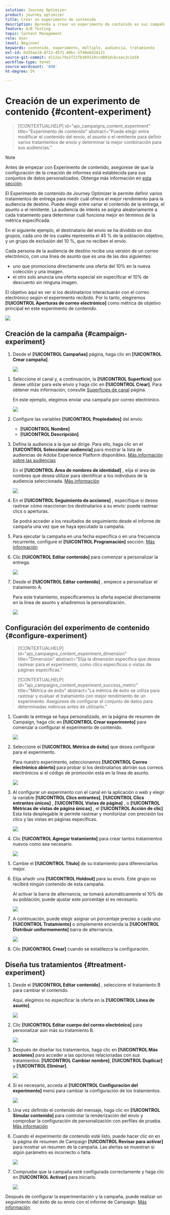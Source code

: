 ```yaml
---
solution: Journey Optimizer
product: journey optimizer
title: Crear un experimento de contenido
description: Aprenda a crear un experimento de contenido en sus campañas
feature: A/B Testing
topic: Content Management
role: User
level: Beginner
keywords: contenido, experimento, múltiple, audiencia, tratamiento
exl-id: bd35ae19-8713-4571-80bc-5f40e642d121
source-git-commit: 4112ac79a1f21fb369119ccd801dcbceac3c1e58
workflow-type: tm+mt
source-wordcount: '840'
ht-degree: 5%

---
```


# Creación de un experimento de contenido {#content-experiment}

>[!CONTEXTUALHELP]
>id="ajo_campaigns_content_experiment"
>title="Experimento de contenido"
>abstract="Puede elegir entre modificar el contenido del envío, el asunto o el remitente para definir varios tratamientos de envío y determinar la mejor combinación para sus audiencias."

>[!NOTE]
>
>Antes de empezar con Experimento de contenido, asegúrese de que la configuración de la creación de informes está establecida para sus conjuntos de datos personalizados. Obtenga más información en [esta sección](reporting-configuration.md).

El Experimento de contenido de Journey Optimizer le permite definir varios tratamientos de entrega para medir cuál ofrece el mejor rendimiento para la audiencia de destino. Puede elegir entre variar el contenido de la entrega, el asunto o el remitente. La audiencia de interés se asigna aleatoriamente a cada tratamiento para determinar cuál funciona mejor en términos de la métrica especificada.

En el siguiente ejemplo, el destinatario del envío se ha dividido en dos grupos, cada uno de los cuales representa el 45 % de la población objetivo, y un grupo de exclusión del 10 %, que no reciben el envío.

Cada persona de la audiencia de destino recibe una versión de un correo electrónico, con una línea de asunto que es una de las dos siguientes:

* uno que promociona directamente una oferta del 10% en la nueva colección y una imagen.
* el otro solo anuncia una oferta especial sin especificar el 10% de descuento sin ninguna imagen.

El objetivo aquí es ver si los destinatarios interactuarán con el correo electrónico según el experimento recibido. Por lo tanto, elegiremos **[!UICONTROL Aperturas de correo electrónico]** como métrica de objetivo principal en este experimento de contenido.

![](assets/content_experiment.png)

## Creación de la campaña {#campaign-experiment}

1. Desde el **[!UICONTROL Campañas]** página, haga clic en **[!UICONTROL Crear campaña]**.

   ![](assets/content_experiment_1.png)

<!--
1. In the **[!UICONTROL Properties]** section, choose your **[!UICONTROL Campaign type]**:

    * **[!UICONTROL Scheduled]**: designed to send marketing messages and can be executed immediately or at a specified date.

    * **[!UICONTROL API-Triggered]**: designed to send transactional messages, such as password reset notifications or cart abandonment reminders. 
    
        To execute an API-triggered campaign, you will need to make an API call. [Learn more](api-triggered-campaigns.md)
-->
1. Seleccione el canal y, a continuación, la **[!UICONTROL Superficie]** que desee utilizar para este envío y haga clic en **[!UICONTROL Crear]**. Para obtener más información, consulte [Superficies de canal](../configuration/channel-surfaces.md) página.

   En este ejemplo, elegimos enviar una campaña por correo electrónico.

   ![](assets/content_experiment_2.png)

1. Configure las variables **[!UICONTROL Propiedades]** del envío:
   * **[!UICONTROL Nombre]**
   * **[!UICONTROL Descripción]**

1. Defina la audiencia a la que se dirige. Para ello, haga clic en el **[!UICONTROL Seleccionar audiencia]** para mostrar la lista de audiencias de Adobe Experience Platform disponibles. [Más información sobre las audiencias](../audience/about-audiences.md)

   En el **[!UICONTROL Área de nombres de identidad]** , elija el área de nombres que desea utilizar para identificar a los individuos de la audiencia seleccionada. [Más información](get-started-experiment.md#content-experiment-work)

   ![](assets/content_experiment_16.png)

1. En el **[!UICONTROL Seguimiento de acciones]** , especifique si desea rastrear cómo reaccionan los destinatarios a su envío: puede rastrear clics o aperturas.

   Se podrá acceder a los resultados de seguimiento desde el informe de campaña una vez que se haya ejecutado la campaña.

1. Para ejecutar la campaña en una fecha específica o en una frecuencia recurrente, configure el **[!UICONTROL Programación]** sección. [Más información](create-campaign.md)

1. Clic **[!UICONTROL Editar contenido]** para comenzar a personalizar la entrega.

   ![](assets/content_experiment_17.png)

1. Desde el **[!UICONTROL Editar contenido]** , empiece a personalizar el tratamiento A.

   Para este tratamiento, especificaremos la oferta especial directamente en la línea de asunto y añadiremos la personalización.

   ![](assets/content_experiment_5.png)

## Configuración del experimento de contenido {#configure-experiment}

>[!CONTEXTUALHELP]
>id="ajo_campaigns_content_experiment_dimension"
>title="Dimensión"
>abstract="Elija la dimensión específica que desea rastrear para el experimento, como clics específicos o vistas de páginas específicas."

>[!CONTEXTUALHELP]
>id="ajo_campaigns_content_experiment_success_metric"
>title="Métrica de éxito"
>abstract="La métrica de éxito se utiliza para rastrear y evaluar el tratamiento con mejor rendimiento de un experimento. Asegúrese de configurar el conjunto de datos para determinadas métricas antes de utilizarlo."

1. Cuando la entrega se haya personalizado, en la página de resumen de Campaign, haga clic en **[!UICONTROL Crear experimento]** para comenzar a configurar el experimento de contenido.

   ![](assets/content_experiment_3.png)

1. Seleccione el **[!UICONTROL Métrica de éxito]** que desea configurar para el experimento.

   Para nuestro experimento, seleccionamos **[!UICONTROL Correo electrónico abierto]** para probar si los destinatarios abrirán sus correos electrónicos si el código de promoción está en la línea de asunto.

   ![](assets/content_experiment_11.png)

1. Al configurar un experimento con el canal en la aplicación o web y elegir la variable **[!UICONTROL Clics entrantes]**, **[!UICONTROL Clics entrantes únicos]** , **[!UICONTROL Vistas de página]** , o **[!UICONTROL Métricas de vistas de página únicas]** , el **[!UICONTROL Acción de clic]**  Esta lista desplegable le permite rastrear y monitorizar con precisión los clics y las vistas en páginas específicas.

   ![](assets/content_experiment_20.png)

1. Clic **[!UICONTROL Agregar tratamiento]** para crear tantos tratamientos nuevos como sea necesario.

   ![](assets/content_experiment_8.png)

1. Cambie el **[!UICONTROL Título]** de su tratamiento para diferenciarlos mejor.

1. Elija añadir una **[!UICONTROL Holdout]** para su envío. Este grupo no recibirá ningún contenido de esta campaña.

   Al activar la barra de alternancia, se tomará automáticamente el 10% de su población, puede ajustar este porcentaje si es necesario.

   ![](assets/content_experiment_12.png)

1. A continuación, puede elegir asignar un porcentaje preciso a cada uno **[!UICONTROL Tratamiento]** o simplemente encienda la **[!UICONTROL Distribuir uniformemente]** barra de alternancia.

   ![](assets/content_experiment_13.png)

1. Clic **[!UICONTROL Crear]** cuando se establezca la configuración.

## Diseña tus tratamientos {#treatment-experiment}

1. Desde el **[!UICONTROL Editar contenido]** , seleccione el tratamiento B para cambiar el contenido.

   Aquí, elegimos no especificar la oferta en la **[!UICONTROL Línea de asunto]**.

   ![](assets/content_experiment_18.png)

1. Clic **[!UICONTROL Editar cuerpo del correo electrónico]** para personalizar aún más su tratamiento B.

   ![](assets/content_experiment_9.png)

1. Después de diseñar los tratamientos, haga clic en **[!UICONTROL Más acciones]** para acceder a las opciones relacionadas con sus tratamientos: **[!UICONTROL Cambiar nombre]**, **[!UICONTROL Duplicar]** y **[!UICONTROL Eliminar]**.

   ![](assets/content_experiment_7.png)

1. Si es necesario, acceda al **[!UICONTROL Configuración del experimento]** menú para cambiar la configuración de los tratamientos.

   ![](assets/content_experiment_19.png)

1. Una vez definido el contenido del mensaje, haga clic en **[!UICONTROL Simular contenido]** para controlar la renderización del envío y comprobar la configuración de personalización con perfiles de prueba. [Más información](../email/preview.md)

1. Cuando el experimento de contenido esté listo, puede hacer clic en en la página de resumen de Campaign **[!UICONTROL Revisar para activar]** para mostrar un resumen de la campaña. Las alertas se muestran si algún parámetro es incorrecto o falta.

   ![](assets/content_experiment_15.png)

1. Compruebe que la campaña esté configurada correctamente y haga clic en **[!UICONTROL Activar]** para iniciarlo.

   ![](assets/content_experiment_14.png)

Después de configurar la experimentación y la campaña, puede realizar un seguimiento del éxito de su envío con el informe de Campaign. [Más información](../reports/campaign-global-report.md#experimentation-report)
